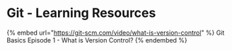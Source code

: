 # Git - Learning Resources

{% embed url="https://git-scm.com/video/what-is-version-control" %}
Git Basics Episode 1 - What is Version Control?
{% endembed %}
